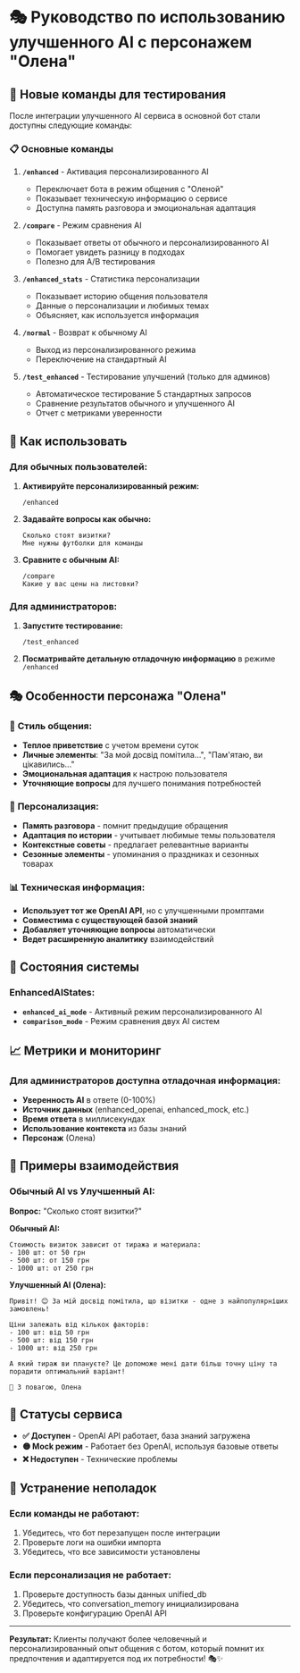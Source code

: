 # 🎭 Руководство по использованию улучшенного AI с персонажем "Олена"

## 🚀 **Новые команды для тестирования**

После интеграции улучшенного AI сервиса в основной бот стали доступны следующие команды:

### 📋 **Основные команды**

1. **`/enhanced`** - Активация персонализированного AI
   - Переключает бота в режим общения с "Оленой"
   - Показывает техническую информацию о сервисе
   - Доступна память разговора и эмоциональная адаптация

2. **`/compare`** - Режим сравнения AI
   - Показывает ответы от обычного и персонализированного AI
   - Помогает увидеть разницу в подходах
   - Полезно для A/B тестирования

3. **`/enhanced_stats`** - Статистика персонализации
   - Показывает историю общения пользователя
   - Данные о персонализации и любимых темах
   - Объясняет, как используется информация

4. **`/normal`** - Возврат к обычному AI
   - Выход из персонализированного режима
   - Переключение на стандартный AI

5. **`/test_enhanced`** - Тестирование улучшений (только для админов)
   - Автоматическое тестирование 5 стандартных запросов
   - Сравнение результатов обычного и улучшенного AI
   - Отчет с метриками уверенности

## 🎯 **Как использовать**

### Для обычных пользователей:

1. **Активируйте персонализированный режим:**
   ```
   /enhanced
   ```

2. **Задавайте вопросы как обычно:**
   ```
   Сколько стоят визитки?
   Мне нужны футболки для команды
   ```

3. **Сравните с обычным AI:**
   ```
   /compare
   Какие у вас цены на листовки?
   ```

### Для администраторов:

1. **Запустите тестирование:**
   ```
   /test_enhanced
   ```

2. **Посматривайте детальную отладочную информацию** в режиме `/enhanced`

## 🎭 **Особенности персонажа "Олена"**

### 💬 **Стиль общения:**
- **Теплое приветствие** с учетом времени суток
- **Личные элементы**: "За мой досвід помітила...", "Пам'ятаю, ви цікавились..."
- **Эмоциональная адаптация** к настрою пользователя
- **Уточняющие вопросы** для лучшего понимания потребностей

### 🧠 **Персонализация:**
- **Память разговора** - помнит предыдущие обращения
- **Адаптация по истории** - учитывает любимые темы пользователя
- **Контекстные советы** - предлагает релевантные варианты
- **Сезонные элементы** - упоминания о праздниках и сезонных товарах

### 📊 **Техническая информация:**
- **Использует тот же OpenAI API**, но с улучшенными промптами
- **Совместима с существующей базой знаний**
- **Добавляет уточняющие вопросы** автоматически
- **Ведет расширенную аналитику** взаимодействий

## 🔄 **Состояния системы**

### EnhancedAIStates:
- **`enhanced_ai_mode`** - Активный режим персонализированного AI
- **`comparison_mode`** - Режим сравнения двух AI систем

## 📈 **Метрики и мониторинг**

### Для администраторов доступна отладочная информация:
- **Уверенность AI** в ответе (0-100%)
- **Источник данных** (enhanced_openai, enhanced_mock, etc.)
- **Время ответа** в миллисекундах
- **Использование контекста** из базы знаний
- **Персонаж** (Олена)

## 🎨 **Примеры взаимодействия**

### Обычный AI vs Улучшенный AI:

**Вопрос:** "Сколько стоят визитки?"

**Обычный AI:**
```
Стоимость визиток зависит от тиража и материала:
- 100 шт: от 50 грн
- 500 шт: от 150 грн
- 1000 шт: от 250 грн
```

**Улучшенный AI (Олена):**
```
Привіт! 😊 За мій досвід помітила, що візитки - одне з найпопулярніших замовлень!

Ціни залежать від кількох факторів:
- 100 шт: від 50 грн
- 500 шт: від 150 грн
- 1000 шт: від 250 грн

А який тираж ви плануєте? Це допоможе мені дати більш точну ціну та порадити оптимальний варіант!

💙 З повагою, Олена
```

## 🚦 **Статусы сервиса**

- **✅ Доступен** - OpenAI API работает, база знаний загружена
- **🟡 Mock режим** - Работает без OpenAI, используя базовые ответы
- **❌ Недоступен** - Технические проблемы

## 🔧 **Устранение неполадок**

### Если команды не работают:
1. Убедитесь, что бот перезапущен после интеграции
2. Проверьте логи на ошибки импорта
3. Убедитесь, что все зависимости установлены

### Если персонализация не работает:
1. Проверьте доступность базы данных unified_db
2. Убедитесь, что conversation_memory инициализирована
3. Проверьте конфигурацию OpenAI API

---

**Результат:** Клиенты получают более человечный и персонализированный опыт общения с ботом, который помнит их предпочтения и адаптируется под их потребности! 🎭✨
